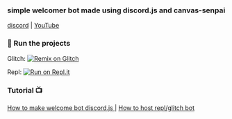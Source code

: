 ### simple welcomer bot made using discord.js and canvas-senpai

[discord](https://dsc.gg/cwkhan) | [YouTube](https://youtube.com/cwkhan)

### 💨 Run the projects

Glitch: [![Remix on Glitch](https://cdn.glitch.com/2703baf2-b643-4da7-ab91-7ee2a2d00b5b%2Fremix-button.svg)](https://glitch.com/edit/#!/import/github/Khanmanan/welcomer-bot-discord.js)

Repl: [![Run on Repl.it](https://repl.it/badge/github/Khanmanan/automod-bot)](https://replit.com/github/Khanmanan/welcomer-bot-discord.js)
 
### Tutorial 📺

[How to make welcome bot discord.js ](https://youtu.be/wNJfGON1qQo)
|
[How to host repl/glitch bot](https://youtu.be/O24Q02LpFl4)
